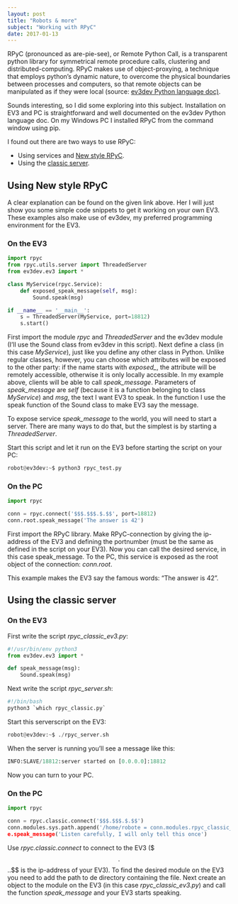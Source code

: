 ```yaml
---
layout: post
title: "Robots & more"
subject: "Working with RPyC"
date: 2017-01-13
---
```


RPyC (pronounced as are-pie-see), or Remote Python Call, is a transparent 
python library for symmetrical remote procedure calls, clustering and 
distributed-computing. RPyC makes use of object-proxying, a technique 
that employs python’s dynamic nature, to overcome the physical boundaries 
between processes and computers, so that remote objects can be manipulated 
as if they were local 
(source: <a href="https://python-ev3dev.readthedocs.io/en/latest/rpyc.html" target="_blank">
ev3dev Python language doc)</a>.

Sounds interesting, so I did some exploring into this subject. 
Installation on EV3 and PC is straightforward and well documented on the 
ev3dev Python language doc. On my Windows PC I installed RPyC from the 
command window using pip.

I found out there are two ways to use RPyC:

- Using services and <a href="https://rpyc.readthedocs.io/en/latest/tutorial/tut3.html" target="_blank">
New style RPyC</a>.
- Using the <a href="https://rpyc.readthedocs.io/en/latest/tutorial/tut1.html" target="_blank">
classic server</a>.

## Using New style RPyC

A clear explanation can be found on the given link above. Her I will just 
show you some simple code snippets to get it working on your own EV3. These 
examples also make use of ev3dev, my preferred programming environment 
for the EV3.

### On the EV3

```python
import rpyc
from rpyc.utils.server import ThreadedServer
from ev3dev.ev3 import *

class MyService(rpyc.Service):
    def exposed_speak_message(self, msg):
        Sound.speak(msg)

if __name__ == '__main__':
    s = ThreadedServer(MyService, port=18812)
    s.start()
```

First import the module *rpyc* and *ThreadedServer* and the ev3dev module 
(I’ll use the Sound class from ev3dev in this script). Next define 
a class (in this case *MyService*), just like you define any other 
class in Python. Unlike regular classes, however, you can choose which 
attributes will be exposed to the other party: if the name starts with 
*exposed_*, the attribute will be remotely accessible, otherwise it is 
only locally accessible. In my example above, clients will be able to 
call *speak_message*. Parameters of *speak_message* are *self* 
(because it is a function belonging to class *MyService*) and *msg*, 
the text I want EV3 to speak. In the function I use the speak function 
of the Sound class to make EV3 say the message.

To expose service *speak_message* to the world, you will need to start 
a server. There are many ways to do that, but the simplest is 
by starting a *ThreadedServer*.

Start this script and let it run on the EV3 before starting the 
script on your PC:

```python
robot@ev3dev:~$ python3 rpyc_test.py
```

### On the PC

```python
import rpyc

conn = rpyc.connect('$$$.$$$.$.$$', port=18812)
conn.root.speak_message('The answer is 42')
```

First import the RPyC library. Make RPyC-connection by giving the 
ip-address of the EV3 and defining the portnumber (must be the same as 
defined in the script on your EV3). Now you can call the desired service, 
in this case speak_message. To the PC, this service is exposed as the 
root object of the connection: *conn.root*.

This example makes the EV3 say the famous words: “The answer is 42”.

## Using the classic server

### On the EV3

First write the script *rpyc_classic_ev3.py*:

```python
#!/usr/bin/env python3
from ev3dev.ev3 import *

def speak_message(msg):
    Sound.speak(msg)
```

Next write the script *rpyc_server.sh*:

```python
#!/bin/bash
python3 `which rpyc_classic.py`
```

Start this serverscript on the EV3:

```python
robot@ev3dev:~$ ./rpyc_server.sh
```

When the server is running you’ll see a message like this:

```python
INFO:SLAVE/18812:server started on [0.0.0.0]:18812
```

Now you can turn to your PC.

### On the PC

```python
import rpyc

conn = rpyc.classic.connect('$$$.$$$.$.$$')
conn.modules.sys.path.append('/home/robote = conn.modules.rpyc_classic_ev3
e.speak_message('Listen carefully, I will only tell this once')
```

Use *rpyc.classic.connect* to connect to the EV3 ($$$.$$$.$.$$ is the 
ip-address of your EV3). To find the desired module on the EV3 you need 
to add the path to de directory containing the file. Next create an object 
to the module on the EV3 (in this case *rpyc_classic_ev3.py*) and call the 
function *speak_message* and your EV3 starts speaking.
